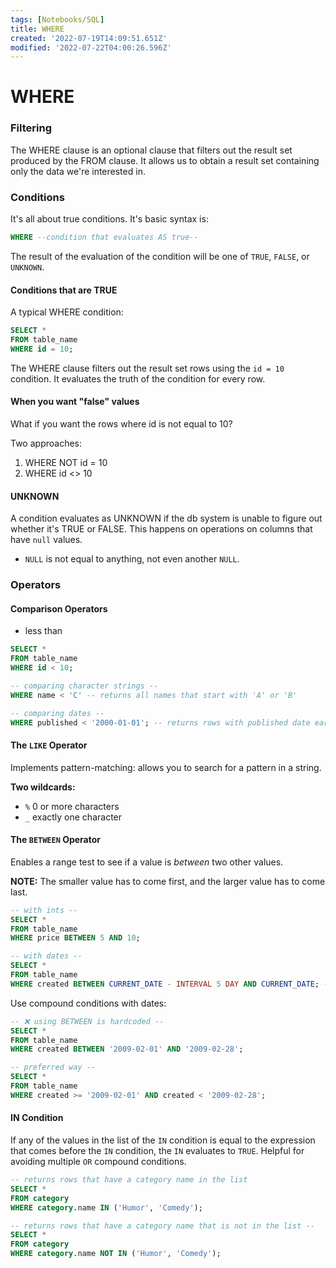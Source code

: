 ```yaml
---
tags: [Notebooks/SQL]
title: WHERE
created: '2022-07-19T14:09:51.651Z'
modified: '2022-07-22T04:00:26.596Z'
---
```


# WHERE

### Filtering
The WHERE clause is an optional clause that filters out the result set produced by the FROM clause. It allows us to obtain a result set containing only the data we're interested in.

### Conditions
It's all about true conditions. It's basic syntax is:
```sql
WHERE --condition that evaluates AS true--
```

The result of the evaluation of the condition will be one of `TRUE`, `FALSE`, or `UNKNOWN`.

#### Conditions that are TRUE
A typical WHERE condition:
```sql
SELECT *
FROM table_name
WHERE id = 10;
```
The WHERE clause filters out the result set rows using the `id = 10` condition. It evaluates the truth of the condition for every row.

#### When you want "false" values
What if you want the rows where id is not equal to 10?

Two approaches:

1. WHERE NOT id = 10
2. WHERE id <> 10

#### UNKNOWN
A condition evaluates as UNKNOWN if the db system is unable to figure out whether it's TRUE or FALSE. This happens on operations on columns that have `null` values.

* `NULL` is not equal to anything, not even another `NULL`.


### Operators

#### Comparison Operators
- less than
```sql
SELECT *
FROM table_name
WHERE id < 10;

-- comparing character strings --
WHERE name < 'C' -- returns all names that start with 'A' or 'B'

-- comparing dates --
WHERE published < '2000-01-01'; -- returns rows with published date earlier than January 1, 2001 -- 
```

#### The `LIKE` Operator
Implements pattern-matching: allows you to search for a pattern in a string. 

__Two wildcards:__
- `%` 0 or more characters
- `_` exactly one character

#### The `BETWEEN` Operator
Enables a range test to see if a value is _between_ two other values. 

__NOTE:__ The smaller value has to come first, and the larger value has to come last.
```sql
-- with ints --
SELECT *
FROM table_name
WHERE price BETWEEN 5 AND 10;

-- with dates -- 
SELECT *
FROM table_name
WHERE created BETWEEN CURRENT_DATE - INTERVAL 5 DAY AND CURRENT_DATE; -- returns entries from the last 5 days -- 
```

Use compound conditions with dates:
```sql
-- ❌ using BETWEEN is hardcoded --
SELECT *
FROM table_name
WHERE created BETWEEN '2009-02-01' AND '2009-02-28';

-- preferred way --
SELECT *
FROM table_name
WHERE created >= '2009-02-01' AND created < '2009-02-28';
```

#### IN Condition

If any of the values in the list of the `IN` condition is equal to the expression that comes before the `IN` condition, the `IN` evaluates to `TRUE`. Helpful for avoiding multiple `OR` compound conditions.

```sql
-- returns rows that have a category name in the list
SELECT *
FROM category
WHERE category.name IN ('Humor', 'Comedy');

-- returns rows that have a category name that is not in the list --
SELECT *
FROM category
WHERE category.name NOT IN ('Humor', 'Comedy');
```








